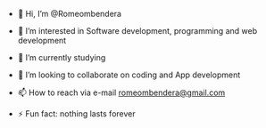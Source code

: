 - 👋 Hi, I’m @Romeombendera
- 👀 I’m interested in Software development, programming and web development
- 🌱 I’m currently studying
- 💞️ I’m looking to collaborate on coding and App development
- 📫 How to reach via e-mail romeombendera@gmail.com

- ⚡ Fun fact: nothing lasts forever

<!---
Romeombendera/Romeombendera is a ✨ special ✨ repository because its `README.md` (this file) appears on your GitHub profile.
You can click the Preview link to take a look at your changes.
--->
